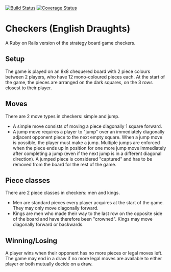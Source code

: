 [![Build Status](https://travis-ci.org/lena-pl/checkers.svg)](https://travis-ci.org/lena-pl/checkers)
[![Coverage Status](https://coveralls.io/repos/lena-pl/checkers/badge.svg?branch=master&service=github)](https://coveralls.io/github/lena-pl/checkers?branch=master)

# Checkers (English Draughts)

A Ruby on Rails version of the strategy board game checkers.

Setup
---
The game is played on an 8x8 chequered board with 2 piece colours between 2 players, who have 12 mono-coloured pieces each. At the start of the game, the pieces are arranged on the dark squares, on the 3 rows closest to their player.

Moves
---
There are 2 move types in checkers: simple and jump.
* A simple move consists of moving a piece diagonally 1 square forward.
* A jump move requires a player to "jump" over an immediately diagonally adjacent opponent piece to the next empty square. When a jump move is possible, the player must make a jump. Multiple jumps are enforced when the piece ends up in position for one more jump move immediately after completing a jump (even if the next jump is in a different diagonal direction).
A jumped piece is considered "captured" and has to be removed from the board for the rest of the game.

Piece classes
---
There are 2 piece classes in checkers: men and kings.
* Men are standard pieces every player acquires at the start of the game. They may only move diagonally forward.
* Kings are men who made their way to the last row on the opposite side of the board and have therefore been "crowned". Kings may move diagonally forward or backwards.

Winning/Losing
---
A player wins when their opponent has no more pieces or legal moves left. The game may end in a draw if no more legal moves are available to either player or both mutually decide on a draw.
